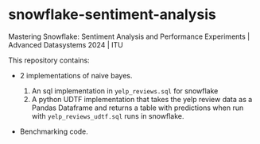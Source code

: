 # snowflake-sentiment-analysis

Mastering Snowflake: Sentiment Analysis and Performance Experiments | Advanced Datasystems 2024 | ITU

This repository contains:

- 2 implementations of naive bayes.
  1. An sql implementation in `yelp_reviews.sql` for snowflake
  2. A python UDTF implementation that takes the yelp review data as a Pandas Dataframe and returns a table with predictions when run with `yelp_reviews_udtf.sql` runs in snowflake.

- Benchmarking code.
